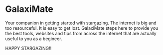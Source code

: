 # GalaxiMate
Your companion in getting started with stargazing. The internet is big and too resourceful. It is easy to get lost. GalaxiMate steps here to provide you the best tools, websites and tips from across the internet that are actually useful to you as a begineer.

HAPPY STARGAZING!!
